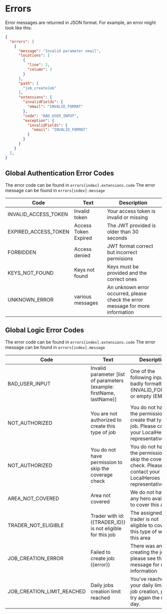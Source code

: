 # Errors
Error messages are returned in JSON format. For example, an error might look like this:

```json
{
  "errors": [
    {
      "message": "Invalid parameter email",
      "locations": [
        {
          "line": 2,
          "column": 3
        }
      ],
      "path": [
        "job_createJob"
      ],
      "extensions": {
        "invalidFields": {
          "email": "INVALID_FORMAT"
        },
        "code": "BAD_USER_INPUT",
        "exception": {
          "invalidFields": {
            "email": "INVALID_FORMAT"
          }
        }
      }
    }
  ],
}
```

## Global Authentication Error Codes

The error code can be found in `errors[index].extensions.code`
The error message can be found in `errors[index].message`

|Code|Text|Description|
|--- |--- |--- |
|INVALID_ACCESS_TOKEN|  Invalid token|  Your access token is invalid or missing
|EXPIRED_ACCESS_TOKEN|  Access Token Expired| The JWT provided is older than 30 seconds
|FORBIDDEN| Access denied|  JWT format correct but incorrect permisions
|KEYS_NOT_FOUND|  Keys not found| Keys must be provided and the correct ones
|UNKNOWN_ERROR| various messages| An unknown error occurred, please check the error message for more information

## Global Logic Error Codes

The error code can be found in `errors[index].extensions.code`
The error message can be found in `errors[index].message`

|Code|Text|Description|
|--- |--- |--- |
|BAD_USER_INPUT|  Invalid parameter [list of parameters (example: firstName, lastName)]|  One of the following input is badly formatted (INVALID_FORMAT) or empty (EMPTY)
|NOT_AUTHORIZED|  You are not authorized to create this type of job|  You do not have the permissions to create that type of job. Please contact your LocalHeroes representative
|NOT_AUTHORIZED|  You do not have permission to skip the coverage check|  You do not have the permissions to skip the coverage check. Please contact your LocalHeroes representative
|AREA_NOT_COVERED|  Area not covered| We do not have any hero available to cover this area
|TRADER_NOT_ELIGIBLE| Trader with id: {{TRADER_ID}} is not eligible for this job|  The assigned trader is not eligible to cover this type of work in this area
|JOB_CREATION_ERROR|  Failed to create job: {{error}}|  There was an error creating the job, please see the message for more information
|JOB_CREATION_LIMIT_REACHED|  Daily jobs creation limit reached| You've reached your daily limit of job creation, please try again the next day.

